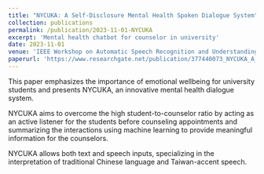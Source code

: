 ```yaml
---
title: "NYCUKA: A Self‐Disclosure Mental Health Spoken Dialogue System"
collection: publications
permalink: /publication/2023-11-01-NYCUKA
excerpt: 'Mental health chatbot for counselor in university'
date: 2023-11-01
venue: 'IEEE Workshop on Automatic Speech Recognition and Understanding'
paperurl: 'https://www.researchgate.net/publication/377440073_NYCUKA_A_Self-Disclosure_Mental_Health_Spoken_Dialogue_System'
---
```


This paper emphasizes the importance of emotional wellbeing for university students and presents NYCUKA, an innovative mental health dialogue system.

NYCUKA aims to overcome the high student-to-counselor ratio by acting as an active listener for the students before counseling appointments and summarizing the interactions using machine learning to provide meaningful information for the counselors. 

NYCUKA allows both text and speech inputs, specializing in the interpretation of traditional Chinese language and Taiwan-accent speech.
